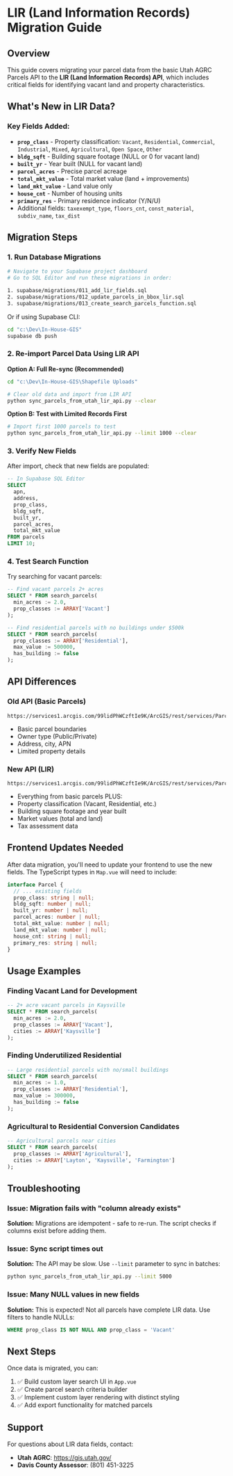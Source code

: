 # LIR (Land Information Records) Migration Guide

## Overview

This guide covers migrating your parcel data from the basic Utah AGRC Parcels API to the **LIR (Land Information Records) API**, which includes critical fields for identifying vacant land and property characteristics.

## What's New in LIR Data?

### Key Fields Added:
- **`prop_class`** - Property classification: `Vacant`, `Residential`, `Commercial`, `Industrial`, `Mixed`, `Agricultural`, `Open Space`, `Other`
- **`bldg_sqft`** - Building square footage (NULL or 0 for vacant land)
- **`built_yr`** - Year built (NULL for vacant land)
- **`parcel_acres`** - Precise parcel acreage
- **`total_mkt_value`** - Total market value (land + improvements)
- **`land_mkt_value`** - Land value only
- **`house_cnt`** - Number of housing units
- **`primary_res`** - Primary residence indicator (Y/N/U)
- Additional fields: `taxexempt_type`, `floors_cnt`, `const_material`, `subdiv_name`, `tax_dist`

## Migration Steps

### 1. Run Database Migrations

```bash
# Navigate to your Supabase project dashboard
# Go to SQL Editor and run these migrations in order:

1. supabase/migrations/011_add_lir_fields.sql
2. supabase/migrations/012_update_parcels_in_bbox_lir.sql
3. supabase/migrations/013_create_search_parcels_function.sql
```

Or if using Supabase CLI:

```bash
cd "c:\Dev\In-House-GIS"
supabase db push
```

### 2. Re-import Parcel Data Using LIR API

**Option A: Full Re-sync (Recommended)**

```bash
cd "c:\Dev\In-House-GIS\Shapefile Uploads"

# Clear old data and import from LIR API
python sync_parcels_from_utah_lir_api.py --clear
```

**Option B: Test with Limited Records First**

```bash
# Import first 1000 parcels to test
python sync_parcels_from_utah_lir_api.py --limit 1000 --clear
```

### 3. Verify New Fields

After import, check that new fields are populated:

```sql
-- In Supabase SQL Editor
SELECT
  apn,
  address,
  prop_class,
  bldg_sqft,
  built_yr,
  parcel_acres,
  total_mkt_value
FROM parcels
LIMIT 10;
```

### 4. Test Search Function

Try searching for vacant parcels:

```sql
-- Find vacant parcels 2+ acres
SELECT * FROM search_parcels(
  min_acres := 2.0,
  prop_classes := ARRAY['Vacant']
);

-- Find residential parcels with no buildings under $500k
SELECT * FROM search_parcels(
  prop_classes := ARRAY['Residential'],
  max_value := 500000,
  has_building := false
);
```

## API Differences

### Old API (Basic Parcels)
```
https://services1.arcgis.com/99lidPhWCzftIe9K/ArcGIS/rest/services/Parcels_Davis/FeatureServer/0
```
- Basic parcel boundaries
- Owner type (Public/Private)
- Address, city, APN
- Limited property details

### New API (LIR)
```
https://services1.arcgis.com/99lidPhWCzftIe9K/ArcGIS/rest/services/Parcels_Davis_LIR/FeatureServer/0
```
- Everything from basic parcels PLUS:
- Property classification (Vacant, Residential, etc.)
- Building square footage and year built
- Market values (total and land)
- Tax assessment data

## Frontend Updates Needed

After data migration, you'll need to update your frontend to use the new fields. The TypeScript types in `Map.vue` will need to include:

```typescript
interface Parcel {
  // ... existing fields
  prop_class: string | null;
  bldg_sqft: number | null;
  built_yr: number | null;
  parcel_acres: number | null;
  total_mkt_value: number | null;
  land_mkt_value: number | null;
  house_cnt: string | null;
  primary_res: string | null;
}
```

## Usage Examples

### Finding Vacant Land for Development

```sql
-- 2+ acre vacant parcels in Kaysville
SELECT * FROM search_parcels(
  min_acres := 2.0,
  prop_classes := ARRAY['Vacant'],
  cities := ARRAY['Kaysville']
);
```

### Finding Underutilized Residential

```sql
-- Large residential parcels with no/small buildings
SELECT * FROM search_parcels(
  min_acres := 1.0,
  prop_classes := ARRAY['Residential'],
  max_value := 300000,
  has_building := false
);
```

### Agricultural to Residential Conversion Candidates

```sql
-- Agricultural parcels near cities
SELECT * FROM search_parcels(
  prop_classes := ARRAY['Agricultural'],
  cities := ARRAY['Layton', 'Kaysville', 'Farmington']
);
```

## Troubleshooting

### Issue: Migration fails with "column already exists"
**Solution:** Migrations are idempotent - safe to re-run. The script checks if columns exist before adding them.

### Issue: Sync script times out
**Solution:** The API may be slow. Use `--limit` parameter to sync in batches:
```bash
python sync_parcels_from_utah_lir_api.py --limit 5000
```

### Issue: Many NULL values in new fields
**Solution:** This is expected! Not all parcels have complete LIR data. Use filters to handle NULLs:
```sql
WHERE prop_class IS NOT NULL AND prop_class = 'Vacant'
```

## Next Steps

Once data is migrated, you can:
1. ✅ Build custom layer search UI in `App.vue`
2. ✅ Create parcel search criteria builder
3. ✅ Implement custom layer rendering with distinct styling
4. ✅ Add export functionality for matched parcels

## Support

For questions about LIR data fields, contact:
- **Utah AGRC**: https://gis.utah.gov/
- **Davis County Assessor**: (801) 451-3225

